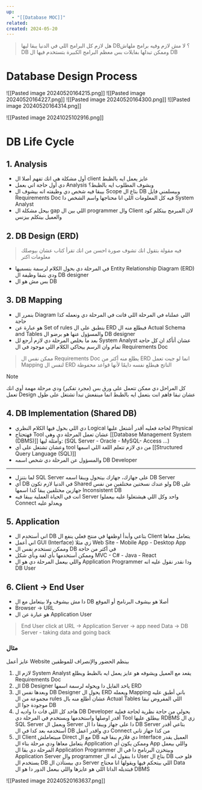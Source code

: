 ```yaml
---
up:
  - "[[Database MOC]]"
related: 
created: 2024-05-20
---
```

> هل لازم كل البرامج اللي في الدنيا يبقا ليها DB؟ لا مش لازم وفيه برامج ملهاش DB وممكن تبدلها بفايلات
بس معظم البرامج الكبيرة بتستخدم فيها ال DB
# Database Design Process

![[Pasted image 20240520164215.png]]
![[Pasted image 20240520164227.png]]
![[Pasted image 20240520164300.png]]
![[Pasted image 20240520164314.png]]

![[Pasted image 20241025102916.png]]
# DB Life Cycle
## 1. Analysis
- أول مشكلة هي انك تفهم أصلا ال client عايز يعمل ايه بالظبط
- دي أول حاجة اني بعمل Analysis وبشوف المطلوب ايه بالظبط؟
- بيبقا فيه شخص دي وظيفته انه بيشوف ال Scope بتاع ال DB وبيسلمني فايل Requirements Doc فيه كل المعلومات اللي انا محتاجها واسم الشخص دا System Analyst
- بيحل مشكلة ال gap اللي بين ال programmer وال Client لان المبرمج بيتكلم كود والعميل بيتكلم بيزنس
## 2. DB Design (ERD)
> فيه مقولة بتقول انك تشوف صورة احسن من انك تقرأ كتاب عشان بيوصلك معلومات اكتر
- في المرحلة دي بحول الكلام لرسمة بنسميها Entity Relationship Diagram (ERD)
  ودي بتبقا وظيفة ال DB designer
- بس مش هو ال DB
## 3. DB Mapping
- بنمرر ال Diagram اللي عملناه في المرحلة اللي فاتت في المرحلة دي ونعمله كذا حاجة
- هو عبارة عن Set of rules بتطبق على ال ERD فبطلع منه ال Actual Schema and Tables
  والمسؤول عنها هو برضو ال DB designer
- بعد ما بخلص المرحلة دي لازم أرجع لل System Analyst عشان أتأكد ان كل حاجة تمام وان الرسم بيحاكي الكلام اللي موجود في ال Requirements Doc
> ممكن نفس ال Requirements Doc يطلع منه أكتر من ERD
انما لو جيت تعمل Mapping لنفس ال ERD الناتج هيطلع نفسه دايمًا لأنها قواعد محفوظة
  

 > [!Note]
 > كل المراحل دي ممكن تتعمل على ورق بس (مجرد تفكير)
 > ودي مرحلة مهمة أوي انك تعمل Design عشان تبقا فاهم انت بتعمل ايه بالظبط انما مينفعش تبدأ تشتغل على طول
## 4. DB Implementation (Shared DB)
- دي اللي بحول فيها الكلام النظري Logical لحاجة فعليه أقدر أشتغل عليها Physical
- فهتحتاج Tool عشان تعمل المرحلة دي وهي [[Database Management System (DBMS)]]
  وأمثلة ليها: (SQL Server - Oracle - MySQL- Access …)
- وعشان تشتغل على أي tool من دي لازم تتعلم اللغة اللي اسمها [[Structured Query Language (SQL)]]
- والمسؤول عن المرحلة دي شخص اسمه DB Developer
---
- لما بتنزل SQL Server على جهازك، جهازك بيتحول ويبقا اسمه DB Server
- أي DB في الدنيا لازم تكون Shared ولو عندك نسختين مختلفين من نفس DB على جهازين مختلفين يبقا كدا اسمها Inconsistent DB
- انت في الحياة العملية بيبقا فيه Server واحد وكل اللي هيشتغلوا عليه بيعملوا Connect ويعدلو عليه
## 5. Application
- اني أستخدم ال DB بتاعي وأبدأ اوظفها في منتج فعلي ينفع ال Client يتعامل معاها
- اني أعمل GUI (Interface) زي مثلا Web Site - Mobile App - Desktop App
- وممكن تستخدم نفس ال DB في أكتر من حاجة
- وممكن أستخدمها بأي لغة وبأي شكل MVC - C# - Java - React
- واللي بيعمل المرحلة دي هو ال Application Programmer ودا نقدر نقول عليه انه DB User
## 6. Client → End User
- دا مش بيشوف ولا بيتعامل مع ال DB أصلا هو بيشوف البرنامج أو الموقع
- Browser → URL
- هو عبارة عن ال Application User

> End User click at URL → Application Server → app need Data → DB Server - taking data and going back
### مثال
عايز أعمل Website بينظم الحضور والإنصراف للموظفين
1. لازم ال System Analyst يقعد مع العميل ويشوفه هو عايز يعمل ايه بالظبط ويطلع Requirements Doc
2. ال DB Designer ياخد الفايل دا ويحوله لرسمة اسمها ERD
3. وبعدها نفس ال DB Designer يحول ال ERD ويعمله Mapping باني أطبق عليه مجموعة من ال rules عشان أطلع منه بال Actual Tables اللي المفروض تبقا موجودة جوا ال DB
4. هاخد كل اللي فات دا واديه ل DB Developer يحولي من حاجة نظرية لحاجة فعلية أقدر اوصلها واستخدمها
   وبستخدم في المرحلة دي Tool بيطلق عليها RDBMS زي ال SQL Server وبعمل ال Server دا على جهاز ويبقا دا ال DB Server بتاعي أقدر أستخدمه بعد كدا في ال DB دي واقدر اعمل Connect من كذا جهاز تاني
5. ال Client مبيتعاملش Direct مع ال DB دي فلازم يبقا فيه Interface العميل يقدر يتعامل معاها
   ودي مرحلة بناء ال Application وممكن يكون أي App واللي بيعمل المرحلة دي بقا ال Application Programmer وبيتخزن البرنامج دا في ال Application Server
وال programmer دا بنقول انه ال User بتاع ال DB فلو حب يستخدم ال DB دي بيستأذن ال Server اللي بيتحكم فيها ويقولها انا محتاج Data فبتديله الداتا اللي هو عايزها واللي بيعمل الدور دا هو ال DBMS

![[Pasted image 20240520163637.png]]